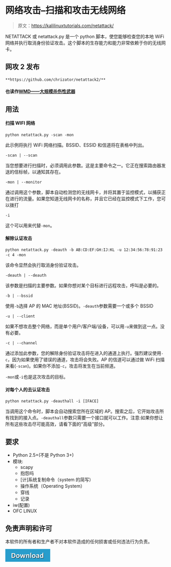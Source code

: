 # 网络攻击–扫描和攻击无线网络

> 原文：<https://kalilinuxtutorials.com/netattack/>

NETATTACK 或 netattack.py 是一个 python 脚本，使您能够检查您的本地 WiFi 网络并执行取消身份验证攻击。这个脚本的生存能力和能力非常依赖于你的无线网卡。

## **网攻 2 发布**

```
**https://github.com/chrizator/netattack2/**
```

#### **也读作[WMD——大规模杀伤性武器](http://kalilinuxtutorials.com/wmd-weapon-mass-destruction/)**

## **用法**

#### **扫描 WIFI 网络**

```
python netattack.py -scan -mon 
```

此示例将执行 WiFi 网络扫描。BSSID、ESSID 和信道将在表格中列出。

```
-scan | --scan 
```

当您想要进行扫描时，必须调用此参数。这是主要命令之一。它正在搜索路由器发送的信标帧，以通知其存在。

```
-mon | --monitor 
```

通过调用这个参数，脚本自动检测您的无线网卡，并将其置于监控模式，以捕获正在进行的流量。如果您知道无线网卡的名称，并且它已经在监控模式下工作，您可以拨打

```
-i 
```

这个可以用来代替`-mon`。

#### **解除认证攻击**

```
python netattack.py -deauth -b AB:CD:EF:GH:IJ:KL -u 12:34:56:78:91:23 -c 4 -mon 
```

该命令显然会执行取消身份验证攻击。

```
-deauth | --deauth 
```

该参数是扫描的主要参数。如果你想对某个目标进行远程攻击，呼叫是必要的。

```
-b | --bssid 
```

使用`-b`选择 AP 的 MAC 地址(BSSID)。`-deauth`参数需要一个或多个 BSSID

```
-u | --client 
```

如果不想攻击整个网络，而是单个用户/客户端/设备，可以用`-u`来做到这一点。没有必要。

```
-c | --channel 
```

通过添加此参数，您的解除身份验证攻击将在进入的通道上执行。强烈建议使用`-c`，因为如果使用了错误的通道，攻击将会失败。AP 的信道可以通过做 WiFi 扫描来看(`-scan`)。如果你不添加`-c`，攻击将发生在当前频道。

`-mon`或`-i`也是这次攻击的目标。

#### **对每个人的去认证攻击**

```
python netattack.py -deauthall -i [IFACE] 
```

当调用这个命令时，脚本会自动搜索您所在区域的 AP。搜索之后，它开始攻击所有找到的接入点。`-deauthall`参数只需要一个接口就可以工作。注意:如果你想让所有这些攻击尽可能高效，请看下面的“高级”部分。

## **要求**

*   Python 2.5+(不是 Python 3+)
*   模块:
    *   scapy
    *   抱怨吗
    *   [计]系统复制命令（system 的简写）
    *   操作系统（Operating System）
    *   穿线
    *   记录
*   iw(配置)
*   OFC LINUX

## **免责声明和许可**

本软件的所有者和生产者不对本软件造成的任何损害或任何违法行为负责。

[![](img//a51de913dc60eee505c4a68651ee8e4d.png)](https://github.com/chrizator/netattack)